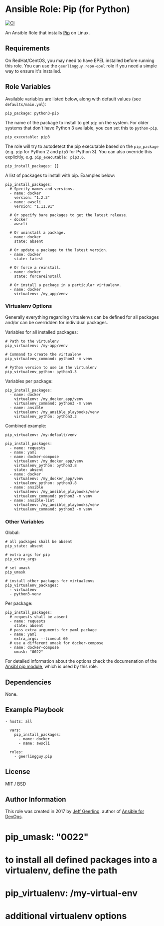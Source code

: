 # Ansible Role: Pip (for Python)

[![CI](https://github.com/geerlingguy/ansible-role-pip/workflows/CI/badge.svg?event=push)](https://github.com/geerlingguy/ansible-role-pip/actions?query=workflow%3ACI)

An Ansible Role that installs [Pip](https://pip.pypa.io) on Linux.

## Requirements

On RedHat/CentOS, you may need to have EPEL installed before running this role. You can use the `geerlingguy.repo-epel` role if you need a simple way to ensure it's installed.

## Role Variables

Available variables are listed below, along with default values (see `defaults/main.yml`):

    pip_package: python3-pip

The name of the package to install to get `pip` on the system. For older systems that don't have Python 3 available, you can set this to `python-pip`.

    pip_executable: pip3

The role will try to autodetect the pip executable based on the `pip_package` (e.g. `pip` for Python 2 and `pip3` for Python 3). You can also override this explicitly, e.g. `pip_executable: pip3.6`.

    pip_install_packages: []

A list of packages to install with pip. Examples below:

    pip_install_packages:
      # Specify names and versions.
      - name: docker
        version: "1.2.3"
      - name: awscli
        version: "1.11.91"
    
      # Or specify bare packages to get the latest release.
      - docker
      - awscli
    
      # Or uninstall a package.
      - name: docker
        state: absent
    
      # Or update a package to the latest version.
      - name: docker
        state: latest
    
      # Or force a reinstall.
      - name: docker
        state: forcereinstall
    
      # Or install a package in a particular virtualenv.
      - name: docker
        virtualenv: /my_app/venv

### Virtualenv Options

Generally everything regarding virtualenvs can be defined for all packages and/or can be overridden for individual packages.

Variables for all installed packages:

    # Path to the virtualenv
    pip_virtualenv: /my-app/venv

    # Command to create the virtualenv
    pip_virtualenv_command: python3 -m venv

    # Python version to use in the virtualenv
    pip_virtualenv_python: python3.3

Variables per package:

    pip_install_packages:
      - name: docker
        virtualenv: /my_docker_app/venv
        virtualenv_command: python3 -m venv
      - name: ansible
        virtualenv: /my_ansible_playbooks/venv
        virtualenv_python: python3.3

Combined example:

    pip_virtualenv: /my-default/venv

    pip_install_packages:
      - name: requests
      - name: yaml
      - name: docker-compose
        virtualenv: /my_docker_app/venv
        virtualenv_python: python3.8
        state: absent
      - name: docker
        virtualenv: /my_docker_app/venv
        virtualenv_python: python3.8
      - name: ansible
        virtualenv: /my_ansible_playbooks/venv
        virtualenv_command: python3 -m venv
      - name: ansible-lint
        virtualenv: /my_ansible_playbooks/venv
        virtualenv_command: python3 -m venv

### Other Variables

Global:

    # all packages shall be absent
    pip_state: absent

    # extra args for pip
    pip_extra_args

    # set umask
    pip_umask

    # install other packages for virtualenvs
    pip_virtualenv_packages:
      - virtualenv
      - python3-venv

Per package:

    pip_install_packages:
      # requests shall be absent
      - name: requests
        state: absent
      # pass extra arguments for yaml package
      - name: yaml
        extra_args: --timeout 60
      # use a different umask for docker-compose
      - name: docker-compose
        umask: "0022"

For detailed information about the options check the documenation of the [Ansibl pip module](https://docs.ansible.com/ansible/latest/collections/ansible/builtin/pip_module.html), which is used by this role.

## Dependencies

None.

## Example Playbook

    - hosts: all
    
      vars:
        pip_install_packages:
          - name: docker
          - name: awscli
    
      roles:
        - geerlingguy.pip

## License

MIT / BSD

## Author Information

This role was created in 2017 by [Jeff Geerling](https://www.jeffgeerling.com/), author of [Ansible for DevOps](https://www.ansiblefordevops.com/).

# pip_umask: "0022"

# to install all defined packages into a virtualenv, define the path
# pip_virtualenv: /my-virtual-env

# additional virtualenv options